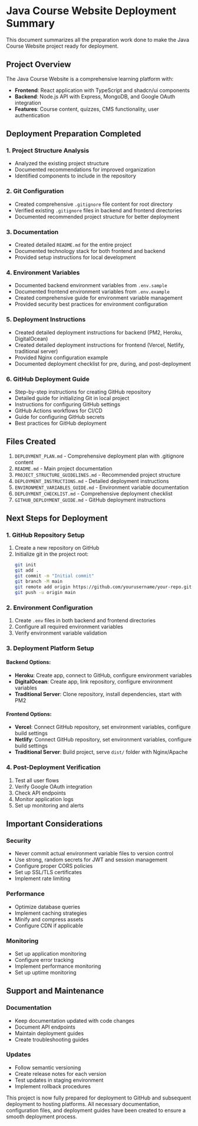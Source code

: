 # Java Course Website Deployment Summary

This document summarizes all the preparation work done to make the Java Course Website project ready for deployment.

## Project Overview

The Java Course Website is a comprehensive learning platform with:
- **Frontend**: React application with TypeScript and shadcn/ui components
- **Backend**: Node.js API with Express, MongoDB, and Google OAuth integration
- **Features**: Course content, quizzes, CMS functionality, user authentication

## Deployment Preparation Completed

### 1. Project Structure Analysis
- Analyzed the existing project structure
- Documented recommendations for improved organization
- Identified components to include in the repository

### 2. Git Configuration
- Created comprehensive `.gitignore` file content for root directory
- Verified existing `.gitignore` files in backend and frontend directories
- Documented recommended project structure for better deployment

### 3. Documentation
- Created detailed `README.md` for the entire project
- Documented technology stack for both frontend and backend
- Provided setup instructions for local development

### 4. Environment Variables
- Documented backend environment variables from `.env.sample`
- Documented frontend environment variables from `.env.example`
- Created comprehensive guide for environment variable management
- Provided security best practices for environment configuration

### 5. Deployment Instructions
- Created detailed deployment instructions for backend (PM2, Heroku, DigitalOcean)
- Created detailed deployment instructions for frontend (Vercel, Netlify, traditional server)
- Provided Nginx configuration example
- Documented deployment checklist for pre, during, and post-deployment

### 6. GitHub Deployment Guide
- Step-by-step instructions for creating GitHub repository
- Detailed guide for initializing Git in local project
- Instructions for configuring GitHub settings
- GitHub Actions workflows for CI/CD
- Guide for configuring GitHub secrets
- Best practices for GitHub deployment

## Files Created

1. `DEPLOYMENT_PLAN.md` - Comprehensive deployment plan with .gitignore content
2. `README.md` - Main project documentation
3. `PROJECT_STRUCTURE_GUIDELINES.md` - Recommended project structure
4. `DEPLOYMENT_INSTRUCTIONS.md` - Detailed deployment instructions
5. `ENVIRONMENT_VARIABLES_GUIDE.md` - Environment variable documentation
6. `DEPLOYMENT_CHECKLIST.md` - Comprehensive deployment checklist
7. `GITHUB_DEPLOYMENT_GUIDE.md` - GitHub deployment instructions

## Next Steps for Deployment

### 1. GitHub Repository Setup
1. Create a new repository on GitHub
2. Initialize git in the project root:
   ```bash
   git init
   git add .
   git commit -m "Initial commit"
   git branch -M main
   git remote add origin https://github.com/yourusername/your-repo.git
   git push -u origin main
   ```

### 2. Environment Configuration
1. Create `.env` files in both backend and frontend directories
2. Configure all required environment variables
3. Verify environment variable validation

### 3. Deployment Platform Setup
#### Backend Options:
- **Heroku**: Create app, connect to GitHub, configure environment variables
- **DigitalOcean**: Create app, link repository, configure environment variables
- **Traditional Server**: Clone repository, install dependencies, start with PM2

#### Frontend Options:
- **Vercel**: Connect GitHub repository, set environment variables, configure build settings
- **Netlify**: Connect GitHub repository, set environment variables, configure build settings
- **Traditional Server**: Build project, serve `dist/` folder with Nginx/Apache

### 4. Post-Deployment Verification
1. Test all user flows
2. Verify Google OAuth integration
3. Check API endpoints
4. Monitor application logs
5. Set up monitoring and alerts

## Important Considerations

### Security
- Never commit actual environment variable files to version control
- Use strong, random secrets for JWT and session management
- Configure proper CORS policies
- Set up SSL/TLS certificates
- Implement rate limiting

### Performance
- Optimize database queries
- Implement caching strategies
- Minify and compress assets
- Configure CDN if applicable

### Monitoring
- Set up application monitoring
- Configure error tracking
- Implement performance monitoring
- Set up uptime monitoring

## Support and Maintenance

### Documentation
- Keep documentation updated with code changes
- Document API endpoints
- Maintain deployment guides
- Create troubleshooting guides

### Updates
- Follow semantic versioning
- Create release notes for each version
- Test updates in staging environment
- Implement rollback procedures

This project is now fully prepared for deployment to GitHub and subsequent deployment to hosting platforms. All necessary documentation, configuration files, and deployment guides have been created to ensure a smooth deployment process.